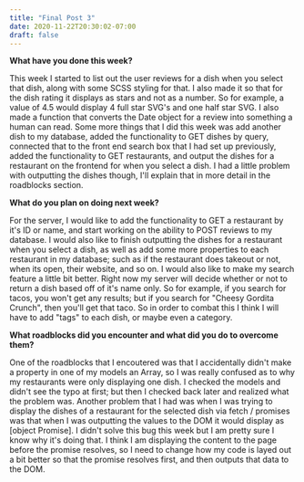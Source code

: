 ```yaml
---
title: "Final Post 3"
date: 2020-11-22T20:30:02-07:00
draft: false
---
```


**What have you done this week?**

This week I started to list out the user reviews for a dish when you select that dish, along with some SCSS styling for that. I also made it so that for the dish rating it displays as stars and not as a number. So for example, a value of 4.5 would display 4 full star SVG's and one half star SVG. I also made a function that converts the Date object for a review into something a human can read. Some more things that I did this week was add another dish to my database, added the functionality to GET dishes by query, connected that to the front end search box that I had set up previously, added the functionality to GET restaurants, and output the dishes for a restaurant on the frontend for when you select a dish. I had a little problem with outputting the dishes though, I'll explain that in more detail in the roadblocks section.

**What do you plan on doing next week?**

For the server, I would like to add the functionality to GET a restaurant by it's ID or name, and start working on the ability to POST reviews to my database. I would also like to finish outputting the dishes for a restaurant when you select a dish, as well as add some more properties to each restaurant in my database; such as if the restaurant does takeout or not, when its open, their website, and so on. I would also like to make my search feature a little bit better. Right now my server will decide whether or not to return a dish based off of it's name only. So for example, if you search for tacos, you won't get any results; but if you search for "Cheesy Gordita Crunch", then you'll get that taco. So in order to combat this I think I will have to add "tags" to each dish, or maybe even a category. 

**What roadblocks did you encounter and what did you do to overcome them?**

One of the roadblocks that I encoutered was that I accidentally didn't make a property in one of my models an Array, so I was really confused as to why my restaurants were only displaying one dish. I checked the models and didn't see the typo at first; but then I checked back later and realized what the problem was. Another problem that I had was when I was trying to display the dishes of a restaurant for the selected dish via fetch / promises was that when I was outputting the values to the DOM it would display as [object Promise]. I didn't solve this bug this week but I am pretty sure I know why it's doing that. I think I am displaying the content to the page before the promise resolves, so I need to change how my code is layed out a bit better so that the promise resolves first, and then outputs that data to the DOM. 